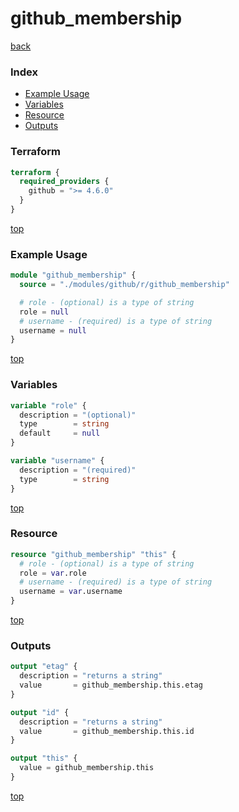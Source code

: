 # github_membership

[back](../github.md)

### Index

- [Example Usage](#example-usage)
- [Variables](#variables)
- [Resource](#resource)
- [Outputs](#outputs)

### Terraform

```terraform
terraform {
  required_providers {
    github = ">= 4.6.0"
  }
}
```

[top](#index)

### Example Usage

```terraform
module "github_membership" {
  source = "./modules/github/r/github_membership"

  # role - (optional) is a type of string
  role = null
  # username - (required) is a type of string
  username = null
}
```

[top](#index)

### Variables

```terraform
variable "role" {
  description = "(optional)"
  type        = string
  default     = null
}

variable "username" {
  description = "(required)"
  type        = string
}
```

[top](#index)

### Resource

```terraform
resource "github_membership" "this" {
  # role - (optional) is a type of string
  role = var.role
  # username - (required) is a type of string
  username = var.username
}
```

[top](#index)

### Outputs

```terraform
output "etag" {
  description = "returns a string"
  value       = github_membership.this.etag
}

output "id" {
  description = "returns a string"
  value       = github_membership.this.id
}

output "this" {
  value = github_membership.this
}
```

[top](#index)